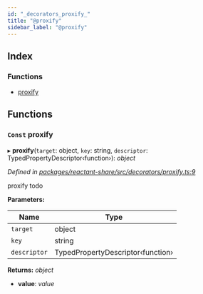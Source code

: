 ```yaml
---
id: "_decorators_proxify_"
title: "@proxify"
sidebar_label: "@proxify"
---
```


## Index

### Functions

* [proxify](_decorators_proxify_.md#const-proxify)

## Functions

### `Const` proxify

▸ **proxify**(`target`: object, `key`: string, `descriptor`: TypedPropertyDescriptor‹function›): *object*

*Defined in [packages/reactant-share/src/decorators/proxify.ts:9](https://github.com/unadlib/reactant/blob/5e7c46f4/packages/reactant-share/src/decorators/proxify.ts#L9)*

proxify
todo

**Parameters:**

Name | Type |
------ | ------ |
`target` | object |
`key` | string |
`descriptor` | TypedPropertyDescriptor‹function› |

**Returns:** *object*

* **value**: *value*
